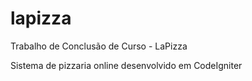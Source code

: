 # lapizza

Trabalho de Conclusão de Curso - LaPizza

Sistema de pizzaria online desenvolvido em CodeIgniter
